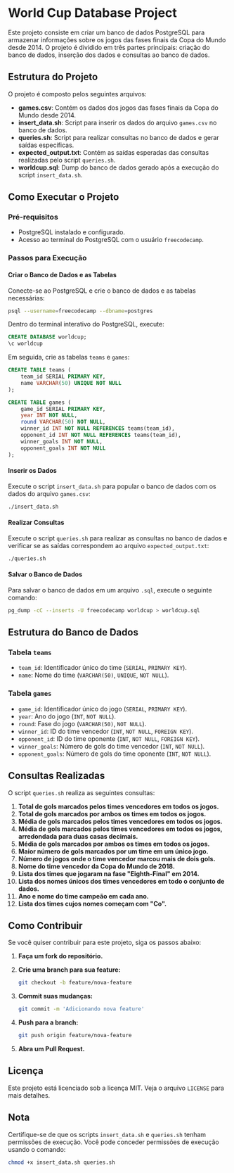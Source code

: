 # World Cup Database Project

Este projeto consiste em criar um banco de dados PostgreSQL para armazenar informações sobre os jogos das fases finais da Copa do Mundo desde 2014. O projeto é dividido em três partes principais: criação do banco de dados, inserção dos dados e consultas ao banco de dados.

## Estrutura do Projeto

O projeto é composto pelos seguintes arquivos:

- **games.csv**: Contém os dados dos jogos das fases finais da Copa do Mundo desde 2014.
- **insert_data.sh**: Script para inserir os dados do arquivo `games.csv` no banco de dados.
- **queries.sh**: Script para realizar consultas no banco de dados e gerar saídas específicas.
- **expected_output.txt**: Contém as saídas esperadas das consultas realizadas pelo script `queries.sh`.
- **worldcup.sql**: Dump do banco de dados gerado após a execução do script `insert_data.sh`.

## Como Executar o Projeto

### Pré-requisitos

- PostgreSQL instalado e configurado.
- Acesso ao terminal do PostgreSQL com o usuário `freecodecamp`.

### Passos para Execução

#### Criar o Banco de Dados e as Tabelas

Conecte-se ao PostgreSQL e crie o banco de dados e as tabelas necessárias:

```bash
psql --username=freecodecamp --dbname=postgres
```

Dentro do terminal interativo do PostgreSQL, execute:

```sql
CREATE DATABASE worldcup;
\c worldcup
```

Em seguida, crie as tabelas `teams` e `games`:

```sql
CREATE TABLE teams (
    team_id SERIAL PRIMARY KEY,
    name VARCHAR(50) UNIQUE NOT NULL
);

CREATE TABLE games (
    game_id SERIAL PRIMARY KEY,
    year INT NOT NULL,
    round VARCHAR(50) NOT NULL,
    winner_id INT NOT NULL REFERENCES teams(team_id),
    opponent_id INT NOT NULL REFERENCES teams(team_id),
    winner_goals INT NOT NULL,
    opponent_goals INT NOT NULL
);
```

#### Inserir os Dados

Execute o script `insert_data.sh` para popular o banco de dados com os dados do arquivo `games.csv`:

```bash
./insert_data.sh
```

#### Realizar Consultas

Execute o script `queries.sh` para realizar as consultas no banco de dados e verificar se as saídas correspondem ao arquivo `expected_output.txt`:

```bash
./queries.sh
```

#### Salvar o Banco de Dados

Para salvar o banco de dados em um arquivo `.sql`, execute o seguinte comando:

```bash
pg_dump -cC --inserts -U freecodecamp worldcup > worldcup.sql
```

## Estrutura do Banco de Dados

### Tabela `teams`

- `team_id`: Identificador único do time (`SERIAL`, `PRIMARY KEY`).
- `name`: Nome do time (`VARCHAR(50)`, `UNIQUE`, `NOT NULL`).

### Tabela `games`

- `game_id`: Identificador único do jogo (`SERIAL`, `PRIMARY KEY`).
- `year`: Ano do jogo (`INT`, `NOT NULL`).
- `round`: Fase do jogo (`VARCHAR(50)`, `NOT NULL`).
- `winner_id`: ID do time vencedor (`INT`, `NOT NULL`, `FOREIGN KEY`).
- `opponent_id`: ID do time oponente (`INT`, `NOT NULL`, `FOREIGN KEY`).
- `winner_goals`: Número de gols do time vencedor (`INT`, `NOT NULL`).
- `opponent_goals`: Número de gols do time oponente (`INT`, `NOT NULL`).

## Consultas Realizadas

O script `queries.sh` realiza as seguintes consultas:

1. **Total de gols marcados pelos times vencedores em todos os jogos.**
2. **Total de gols marcados por ambos os times em todos os jogos.**
3. **Média de gols marcados pelos times vencedores em todos os jogos.**
4. **Média de gols marcados pelos times vencedores em todos os jogos, arredondada para duas casas decimais.**
5. **Média de gols marcados por ambos os times em todos os jogos.**
6. **Maior número de gols marcados por um time em um único jogo.**
7. **Número de jogos onde o time vencedor marcou mais de dois gols.**
8. **Nome do time vencedor da Copa do Mundo de 2018.**
9. **Lista dos times que jogaram na fase "Eighth-Final" em 2014.**
10. **Lista dos nomes únicos dos times vencedores em todo o conjunto de dados.**
11. **Ano e nome do time campeão em cada ano.**
12. **Lista dos times cujos nomes começam com "Co".**

## Como Contribuir

Se você quiser contribuir para este projeto, siga os passos abaixo:

1. **Faça um fork do repositório.**
2. **Crie uma branch para sua feature:**

   ```bash
   git checkout -b feature/nova-feature
   ```

3. **Commit suas mudanças:**

   ```bash
   git commit -m 'Adicionando nova feature'
   ```

4. **Push para a branch:**

   ```bash
   git push origin feature/nova-feature
   ```

5. **Abra um Pull Request.**

## Licença

Este projeto está licenciado sob a licença MIT. Veja o arquivo `LICENSE` para mais detalhes.

## Nota

Certifique-se de que os scripts `insert_data.sh` e `queries.sh` tenham permissões de execução. Você pode conceder permissões de execução usando o comando:

```bash
chmod +x insert_data.sh queries.sh
```

